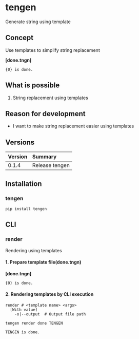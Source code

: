 # tengen
Generate string using template

## Concept
Use templates to simplify string replacement

**[done.tngn]**
```
{0} is done.
```

## What is possible
1. String replacement using templates

## Reason for development
- I want to make string replacement easier using templates

## Versions

|Version|Summary|
|:--|:--|
|0.1.4|Release tengen|

## Installation
### tengen
`pip install tengen`

## CLI
### render
Rendering using templates

#### 1. Prepare template file(done.tngn)
**[done.tngn]**
```
{0} is done.
```

#### 2. Rendering templates by CLI execution

```
render # <template name> <args>
  [With value]
    -o|--output  # Output file path
```
`tengen render done TENGEN`
```
TENGEN is done.
```

